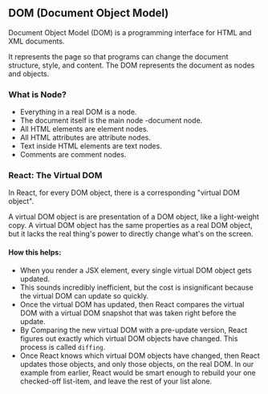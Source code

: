 ## DOM (Document Object Model)

Document Object Model (DOM) is a programming interface for HTML and XML documents.

It represents the page so that programs can change the document structure, style, and content.
The DOM represents the document as nodes and objects.

### What is Node?

- Everything in a real DOM is a node.
- The document itself is the main node -document node.
- All HTML elements are element nodes.
- All HTML attributes are attribute nodes.
- Text inside HTML elements are text nodes.
- Comments are comment nodes.

### React: The Virtual DOM

In React, for every DOM object, there is a corresponding "virtual DOM object".

A virtual DOM object is are presentation of a DOM object, like a light-weight copy.
A virtual DOM object has the same properties as a real DOM object, but it lacks the real thing's power to directly change what's on the screen.

#### How this helps:

- When you render a JSX element, every single virtual DOM object gets updated.
- This sounds incredibly inefficient, but the cost is insignificant because the virtual DOM can update so quickly.
- Once the virtual DOM has updated, then React compares the virtual DOM with a virtual DOM snapshot that was taken right before the update.
- By Comparing the new virtual DOM with a pre-update version, React figures out exactly which virtual DOM objects have changed. This process is called `diffing`.
- Once React knows which virtual DOM objects have changed, then React updates those objects, and only those objects, on the real DOM. In our example from earlier, React would be smart enough to rebuild your one checked-off list-item, and leave the rest of your list alone.
